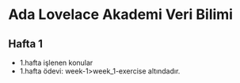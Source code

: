 
# Ada Lovelace Akademi Veri Bilimi
## Hafta 1
  - 1.hafta işlenen konular
  - 1.hafta ödevi: week-1>week_1-exercise altındadır.
  

